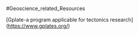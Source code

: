 #Geoscience_related_Resources

[Gplate-a program applicable for tectonics research] (https://www.gplates.org/)
